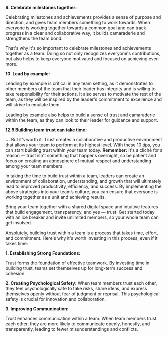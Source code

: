 **9. Celebrate milestones together:**

Celebrating milestones and achievements provides a sense of purpose and direction, and gives team members something to work towards. When everyone is working together towards a common goal and can track progress in a clear and collaborative way, it builds camaraderie and strengthens the team bond.

That's why it's so important to celebrate milestones and achievements together as a team. Doing so not only recognizes everyone's contributions, but also helps to keep everyone motivated and focused on achieving even more.

**10. Lead by example:**

Leading by example is critical in any team setting, as it demonstrates to other members of the team that their leader has integrity and is willing to take responsibility for their actions. It also serves to motivate the rest of the team, as they will be inspired by the leader's commitment to excellence and will strive to emulate them.

Leading by example also helps to build a sense of trust and camaraderie within the team, as they can look to their leader for guidance and support.

**12.5 Building team trust can take time:**

**...** But it’s worth it. Trust creates a collaborative and productive environment that allows your team to perform at its highest level. With these 10 tips, you can start building trust within your team today.
**Remember:**
 It's a cliché for a reason — trust isn't something that happens overnight, so be patient and focus on creating an atmosphere of mutual respect and understanding among your team members.

In taking the time to build trust within a team, leaders can create an environment of collaboration, understanding, and growth that will ultimately lead to improved productivity, efficiency, and success. By implementing the above strategies into your team’s culture, you can ensure that everyone is working together as a unit and achieving results.

Bring your team together with a shared digital space and intuitive features that build engagement, transparency, and yes — trust. Get started today with an ice breaker and invite unlimited members, so your whole team can get involved. 

Absolutely, building trust within a team is a process that takes time, effort, and commitment. Here's why it's worth investing in this process, even if it takes time:

**1. Establishing Strong Foundations:**

 Trust forms the foundation of effective teamwork. By investing time in building trust, teams set themselves up for long-term success and cohesion.

**2. Creating Psychological Safety:** 
When team members trust each other, they feel psychologically safe to take risks, share ideas, and express themselves openly without fear of judgment or reprisal. This psychological safety is crucial for innovation and collaboration.

**3. Improving Communication:** 

Trust enhances communication within a team. When team members trust each other, they are more likely to communicate openly, honestly, and transparently, leading to fewer misunderstandings and conflicts.

